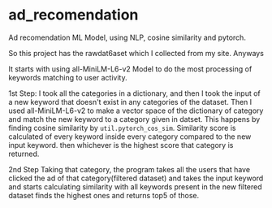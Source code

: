 # ad_recomendation
Ad recomendation ML Model, using NLP, cosine similarity and pytorch.

So this project has the rawdat6aset which I collected from my site.
Anyways 

It starts with using all-MiniLM-L6-v2 Model to do the most processing of keywords matching to user activity.

1st Step: 
I took all the categories in a dictionary, and then I took the input of a new keyword that doesn't exist in any categories of the dataset. Then I used all-MiniLM-L6-v2 to make a vector space of the dictionary of category and match the new keyword to a category given in datset.
This happens by finding cosine similarity by `util.pytorch_cos_sim`. Similarity score is calculated of every keyword inside every category compared to the new input keyword. then whichever is the highest score that category is returned.

2nd Step
Taking that category, the program takes all the users that have clicked the ad of that category(filtered dataset) and takes the input keyword and starts calculating similarity with all keywords present in the new filtered dataset finds the highest ones and returns top5 of those.
